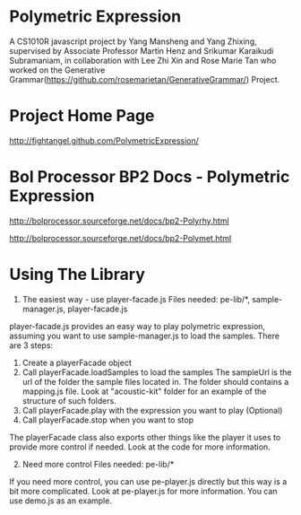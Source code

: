 Polymetric Expression
====================
A CS1010R javascript project by Yang Mansheng and Yang Zhixing, supervised by Associate Professor Martin Henz 
and Srikumar Karaikudi Subramaniam, in collaboration with Lee Zhi Xin and Rose Marie Tan who worked on the 
Generative Grammar(https://github.com/rosemarietan/GenerativeGrammar/) Project.

Project Home Page
====================
http://fightangel.github.com/PolymetricExpression/

Bol Processor BP2 Docs - Polymetric Expression
====================
http://bolprocessor.sourceforge.net/docs/bp2-Polyrhy.html

http://bolprocessor.sourceforge.net/docs/bp2-Polymet.html

Using The Library
====================
1. The easiest way - use player-facade.js
Files needed: pe-lib/*, sample-manager.js, player-facade.js

player-facade.js provides an easy way to play polymetric expression, assuming you want to use sample-manager.js to load the samples.
There are 3 steps:
1. Create a playerFacade object
2. Call playerFacade.loadSamples to load the samples
   The sampleUrl is the url of the folder the sample files located in. The folder should contains a mapping.js file. 
   Look at "acoustic-kit" folder for an example of the structure of such folders.
3. Call playerFacade.play with the expression you want to play
(Optional) 
4. Call playerFacade.stop when you want to stop

The playerFacade class also exports other things like the player it uses to provide more control if needed. Look at the code for more information.

2. Need more control
Files needed: pe-lib/*

If you need more control, you can use pe-player.js directly but this way is a bit more complicated. Look at pe-player.js for more information.
You can use demo.js as an example.
